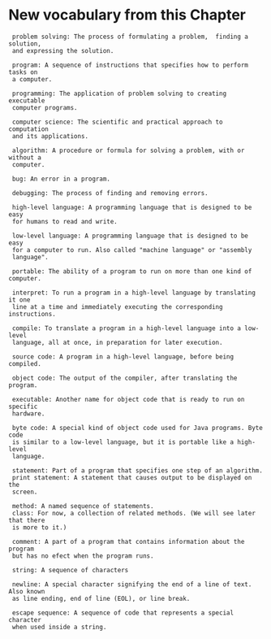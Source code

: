 # New vocabulary from this Chapter 
     problem solving: The process of formulating a problem,  finding a solution,
     and expressing the solution.
     
     program: A sequence of instructions that specifies how to perform tasks on
     a computer.
     
     programming: The application of problem solving to creating executable
     computer programs.
     
     computer science: The scientific and practical approach to computation
     and its applications.
     
     algorithm: A procedure or formula for solving a problem, with or without a
     computer.
     
     bug: An error in a program.
     
     debugging: The process of finding and removing errors.
     
     high-level language: A programming language that is designed to be easy
     for humans to read and write.
     
     low-level language: A programming language that is designed to be easy
     for a computer to run. Also called "machine language" or "assembly
     language".
     
     portable: The ability of a program to run on more than one kind of computer.
     
     interpret: To run a program in a high-level language by translating it one
     line at a time and immediately executing the corresponding instructions.
     
     compile: To translate a program in a high-level language into a low-level
     language, all at once, in preparation for later execution.
     
     source code: A program in a high-level language, before being compiled.
     
     object code: The output of the compiler, after translating the program.
     
     executable: Another name for object code that is ready to run on specific
     hardware.
     
     byte code: A special kind of object code used for Java programs. Byte code
     is similar to a low-level language, but it is portable like a high-level
     language.
     
     statement: Part of a program that specifies one step of an algorithm.
     print statement: A statement that causes output to be displayed on the
     screen.
     
     method: A named sequence of statements.
     class: For now, a collection of related methods. (We will see later that there
     is more to it.)
     
     comment: A part of a program that contains information about the program
     but has no efect when the program runs.
     
     string: A sequence of characters
     
     newline: A special character signifying the end of a line of text. Also known
     as line ending, end of line (EOL), or line break.
     
     escape sequence: A sequence of code that represents a special character
     when used inside a string.
